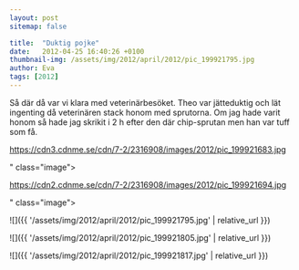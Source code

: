 ```yaml
---
layout: post
sitemap: false

title:  "Duktig pojke"
date:   2012-04-25 16:40:26 +0100
thumbnail-img: /assets/img/2012/april/2012/pic_199921795.jpg
author: Eva
tags: [2012]
---
```


Så där då var vi klara med veterinärbesöket. Theo var jätteduktig och lät ingenting då veterinären stack honom med sprutorna. Om jag hade varit honom så hade jag skrikit i 2 h efter den där chip-sprutan men han var tuff som få. 

https://cdn3.cdnme.se/cdn/7-2/2316908/images/2012/pic_199921683.jpg

" class="image">

https://cdn2.cdnme.se/cdn/7-2/2316908/images/2012/pic_199921694.jpg

" class="image">

![]({{ '/assets/img/2012/april/2012/pic_199921795.jpg'  | relative_url }})

![]({{ '/assets/img/2012/april/2012/pic_199921805.jpg'  | relative_url }})

![]({{ '/assets/img/2012/april/2012/pic_199921817.jpg'  | relative_url }})


